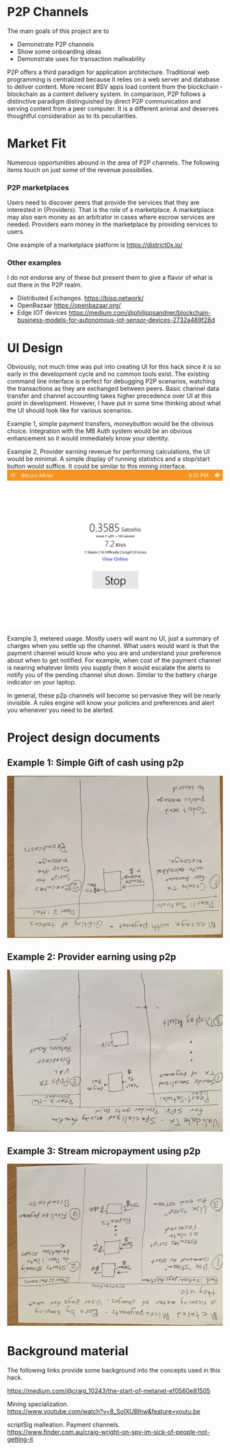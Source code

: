 
# P2P Channels

The main goals of this project are to 
- Demonstrate P2P channels
- Show some onboarding ideas
- Demonstrate uses for transaction malleability

P2P offers a third paradigm for application architecture. Traditional web programming is centralized because it relies on a web server and database to deliver content. More recent BSV apps load content from the blockchain - blockchain as a content delivery system. In comparison, P2P follows a distinctive paradigm distinguished by direct P2P communication and serving content from a peer computer. It is a different animal and deserves thoughtful consideration as to its peculiarities. 

# Market Fit
Numerous opportunities abound in the area of P2P channels. The following items touch on just some of the revenue possibilies.

### P2P marketplaces
Users need to discover peers that provide the services that they are interested in (Providers). That is the role of a marketplace. A marketplace may also earn money as an arbitrator in cases where escrow services are needed. Providers earn money in the marketplace by providing services to users.

One example of a marketplace platform is https://district0x.io/

### Other examples
I do not endorse any of these but present them to give a flavor of what is out there in the P2P realm.  
- Distributed Exchanges. https://bisq.network/  
- OpenBazaar https://openbazaar.org/  
- Edge IOT devices https://medium.com/@philippsandner/blockchain-business-models-for-autonomous-iot-sensor-devices-2732a489f28d

# UI Design
Obviously, not much time was put into creating UI for this hack since it is so early in the development cycle and no common tools exist. The existing command line interface is perfect for debugging P2P scenarios, watching the transactions as they are exchanged between peers. Basic channel data transfer and channel accounting takes higher precedence over UI at this point in development. However, I have put in some time thinking about what the UI should look like for various scenarios.

Example 1, simple payment transfers, moneybutton would be the obvious choice. Integration with the MB Auth system would be an obvious enhancement so it would immediately know your identity.

Example 2, Provider earning revenue for performing calculations, the UI would be minimal. A simple display of running statistics and a stop/start button would suffice. It could be similar to this mining interface.
![Provider](UI_provider.png "Provider UI")

Example 3, metered usage. Mostly users will want no UI, just a summary of charges when you settle up the channel. What users would want is that the payment channel would know who you are and understand your preference about when to get notified. For example, when cost of the payment channel is nearing whatever limits you supply then it would escalate the alerts to notify you of the pending channel shut down. Similar to the battery charge indicator on your laptop.

In general, these p2p channels will become so pervasive they will be nearly invisible. A rules engine will know your policies and preferences and alert you whenever you need to be alerted.

# Project design documents

## Example 1: Simple Gift of cash using p2p  
![gift](IMG_gift.JPG "Simple payment gift")

## Example 2: Provider earning using p2p  
![validate](IMG_validate.JPG "Provider validates")

## Example 3: Stream micropayment using p2p  
![stream](IMG_stream.JPG "Streaming micropayments")

# Background material
The following links provide some background into the concepts used in this hack.

https://medium.com/@craig_10243/the-start-of-metanet-ef0560e81505

Mining specialization.   
https://www.youtube.com/watch?v=8_SoIXUBIhw&feature=youtu.be

scriptSig malleation. Payment channels.  
https://www.finder.com.au/craig-wright-on-spv-im-sick-of-people-not-getting-it

